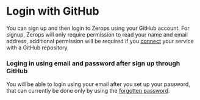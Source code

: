 # Login with GitHub

You can sign up and then login to Zerops using your GitHub account. For signup, Zerops will only require permission to read your name and email address, additional permission will be required if you [connect]() your service with a GitHub repository.

### Loging in using email and password after sign up through GitHub

You will be able to login using your email after you set up your password, that can currently be done only by using the [forgotten password]().

